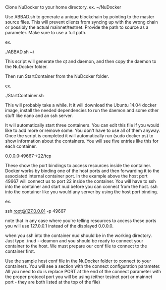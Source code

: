 Clone NuDocker to your home directory. ex. ~/NuDocker

Use ABBAD.sh to generate a unique blockchain by pointing to the master source files. This will prevent clients from syncing up with the wrong chain or possibly the actual mainnet/testnet. Provide the path to source as a parameter. Make sure to use a full path.

ex. 

./ABBAD.sh ~/<Path to nubit source>


This script will generate the qt and daemon, and then copy the daemon to the NuDocker folder.

Then run StartContainer from the NuDcoker folder.

ex.

./StartContainer.sh

This will probably take a while. It it will download the Ubuntu 14.04 docker image, install the needed dependencies to run the daemon and some other stuff like nano and an ssh server.


It will automatically start three containers. You can edit this file if you would like to add more or remove some. You don't have to use all of them anyway. Once the script is completed it will automatically run (sudo docker ps) to show information about the containers. You will see five entries like this for each container.

0.0.0.0:49667->22/tcp

These show the port bindings to access resources inside the container. Docker works by binding one of the host ports and then forwarding it to the associated internal container port. In the example above the host port 49667 will connect us to port 22 inside the container. You will have to ssh into the container and start nud before you can connect from the host. ssh into the container like you would any server by using the host port binding.

ex.

ssh root@127.0.0.01 -p 49667

note that in any case where you're telling resources to access these ports you will use 127.0.0.1 instead of the displayed 0.0.0.0.

when you ssh into the container nud should be in the working directory. Just type ./nud --deamon and you should be ready to connect your container to the host. We must prepare our conf file to connect to the container first.

Use the sample host conf file in the NuDocker folder to connect to your containers. You will see a section with the connect configuration parameter. All you need to do is replace PORT at the end of the connect parameter with the proper protocol port you will be using (either testnet port or mainnet port - they are both listed at the top of the file)



